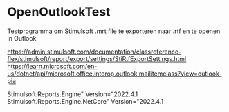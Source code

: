 # OpenOutlookTest

Testprogramma om Stimulsoft .mrt file te exporteren naar .rtf en te openen in Outlook

https://admin.stimulsoft.com/documentation/classreference-flex/stimulsoft/report/export/settings/StiRtfExportSettings.html
https://learn.microsoft.com/en-us/dotnet/api/microsoft.office.interop.outlook.mailitemclass?view=outlook-pia

Stimulsoft.Reports.Engine" Version="2022.4.1
Stimulsoft.Reports.Engine.NetCore" Version="2022.4.1



